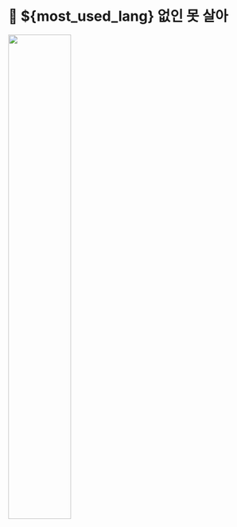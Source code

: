 # 🐰 ${most_used_lang} 없인 못 살아 

<img src="https://user-images.githubusercontent.com/98504939/176578394-0ebc565b-b6eb-467a-982d-7604b24a5416.png" width=50%>

